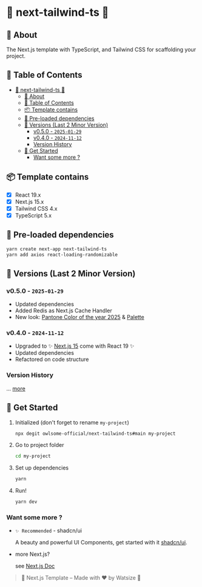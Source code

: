 # 🔺 next-tailwind-ts 🔺

## 📘 About

The Next.js template with TypeScript, and Tailwind CSS for scaffolding your project.

## 📝 Table of Contents

- [🔺 next-tailwind-ts 🔺](#-next-tailwind-ts-)
  - [📘 About](#-about)
  - [📝 Table of Contents](#-table-of-contents)
  - [📦 Template contains](#-template-contains)
  - [💎 Pre-loaded dependencies](#-pre-loaded-dependencies)
  - [📝 Versions (Last 2 Minor Version)](#-versions-last-2-minor-version)
    - [v0.5.0 - `2025-01-29`](#v050---2025-01-29)
    - [v0.4.0 - `2024-11-12`](#v040---2024-11-12)
    - [Version History](#version-history)
  - [📌 Get Started](#-get-started)
    - [Want some more ?](#want-some-more-)

## 📦 Template contains

- [x] React 19.x
- [x] Next.js 15.x
- [x] Tailwind CSS 4.x
- [x] TypeScript 5.x

## 💎 Pre-loaded dependencies

```bash
yarn create next-app next-tailwind-ts
yarn add axios react-loading-randomizable
```

## 📝 Versions (Last 2 Minor Version)

### v0.5.0 - `2025-01-29`

- Updated dependencies
- Added Redis as Next.js Cache Handler
- New look: [Pantone Color of the year 2025](https://www.pantone.com/color-of-the-year/2025) & [Palette](https://coolors.co/2e5266-bed0d6-e1dfde-9e7a68-481d24)

### v0.4.0 - `2024-11-12`

- Upgraded to ✨ [Next.js 15](https://nextjs.org/blog/next-15) come with React 19 ✨
- Updated dependencies
- Refactored on code structure

### Version History

... [more](./CHANGELOG.md)

## 📌 Get Started

1. Initialized (don't forget to rename `my-project`)

    ```bash
    npx degit owlsome-official/next-tailwind-ts#main my-project
    ```

2. Go to project folder

    ```bash
    cd my-project
    ```

3. Set up dependencies

    ```bash
    yarn
    ```

4. Run!

    ```bash
    yarn dev
    ```

### Want some more ?

- `✨ Recommended` - shadcn/ui

    A beauty and powerful UI Components, get started with it [shadcn/ui](https://ui.shadcn.com/docs/installation/next).

- more Next.js?

    see [Next.js Doc](https://nextjs.org/docs)

> 🌈 Next.js Template – Made with ❤️ by Watsize 🌈
